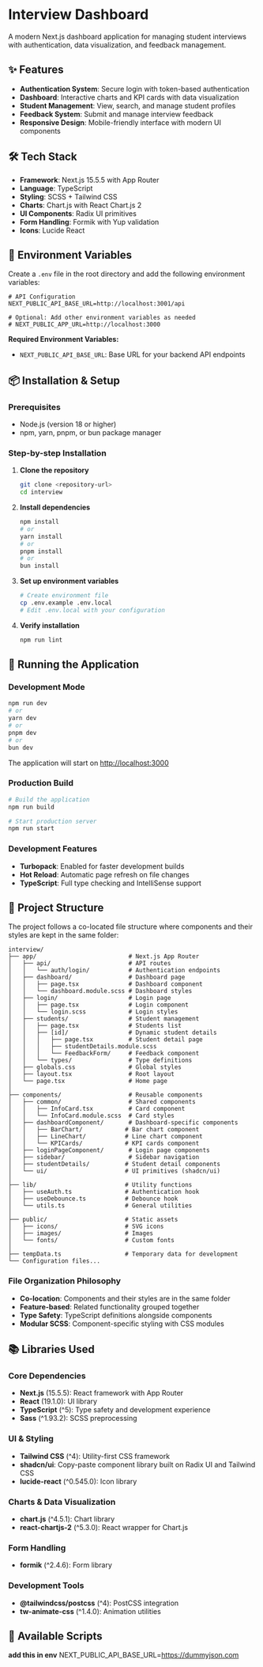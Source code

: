 # Interview Dashboard

A modern Next.js dashboard application for managing student interviews with authentication, data visualization, and feedback management.

## ✨ Features

- **Authentication System**: Secure login with token-based authentication
- **Dashboard**: Interactive charts and KPI cards with data visualization
- **Student Management**: View, search, and manage student profiles
- **Feedback System**: Submit and manage interview feedback
- **Responsive Design**: Mobile-friendly interface with modern UI components
## 🛠 Tech Stack

- **Framework**: Next.js 15.5.5 with App Router
- **Language**: TypeScript
- **Styling**: SCSS + Tailwind CSS
- **Charts**: Chart.js with React Chart.js 2
- **UI Components**: Radix UI primitives
- **Form Handling**: Formik with Yup validation
- **Icons**: Lucide React

## 🔧 Environment Variables

Create a `.env` file in the root directory and add the following environment variables:

```env
# API Configuration
NEXT_PUBLIC_API_BASE_URL=http://localhost:3001/api

# Optional: Add other environment variables as needed
# NEXT_PUBLIC_APP_URL=http://localhost:3000
```

**Required Environment Variables:**
- `NEXT_PUBLIC_API_BASE_URL`: Base URL for your backend API endpoints

## 📦 Installation & Setup

### Prerequisites
- Node.js (version 18 or higher)
- npm, yarn, pnpm, or bun package manager

### Step-by-step Installation

1. **Clone the repository**
   ```bash
   git clone <repository-url>
   cd interview
   ```

2. **Install dependencies**
   ```bash
   npm install
   # or
   yarn install
   # or
   pnpm install
   # or
   bun install
   ```

3. **Set up environment variables**
   ```bash
   # Create environment file
   cp .env.example .env.local
   # Edit .env.local with your configuration
   ```

4. **Verify installation**
   ```bash
   npm run lint
   ```

## 🚀 Running the Application

### Development Mode
```bash
npm run dev
# or
yarn dev
# or
pnpm dev
# or
bun dev
```

The application will start on [http://localhost:3000](http://localhost:3000)

### Production Build
```bash
# Build the application
npm run build

# Start production server
npm run start
```

### Development Features
- **Turbopack**: Enabled for faster development builds
- **Hot Reload**: Automatic page refresh on file changes
- **TypeScript**: Full type checking and IntelliSense support

## 📁 Project Structure

The project follows a co-located file structure where components and their styles are kept in the same folder:

```
interview/
├── app/                          # Next.js App Router
│   ├── api/                      # API routes
│   │   └── auth/login/           # Authentication endpoints
│   ├── dashboard/                # Dashboard page
│   │   ├── page.tsx              # Dashboard component
│   │   └── dashboard.module.scss # Dashboard styles
│   ├── login/                    # Login page
│   │   ├── page.tsx              # Login component
│   │   └── login.scss            # Login styles
│   ├── students/                 # Student management
│   │   ├── page.tsx              # Students list
│   │   ├── [id]/                 # Dynamic student details
│   │   │   ├── page.tsx          # Student detail page
│   │   │   ├── studentDetails.module.scss
│   │   │   └── FeedbackForm/     # Feedback component
│   │   └── types/                # Type definitions
│   ├── globals.css               # Global styles
│   ├── layout.tsx                # Root layout
│   └── page.tsx                  # Home page
│
├── components/                   # Reusable components
│   ├── common/                   # Shared components
│   │   ├── InfoCard.tsx          # Card component
│   │   └── InfoCard.module.scss  # Card styles
│   ├── dashboardComponent/       # Dashboard-specific components
│   │   ├── BarChart/            # Bar chart component
│   │   ├── LineChart/           # Line chart component
│   │   └── KPICards/            # KPI cards component
│   ├── loginPageComponent/       # Login page components
│   ├── sidebar/                  # Sidebar navigation
│   ├── studentDetails/          # Student detail components
│   └── ui/                      # UI primitives (shadcn/ui)
│
├── lib/                         # Utility functions
│   ├── useAuth.ts               # Authentication hook
│   ├── useDebounce.ts           # Debounce hook
│   └── utils.ts                 # General utilities
│
├── public/                      # Static assets
│   ├── icons/                   # SVG icons
│   ├── images/                  # Images
│   └── fonts/                   # Custom fonts
│
├── tempData.ts                  # Temporary data for development
└── Configuration files...
```

### File Organization Philosophy
- **Co-location**: Components and their styles are in the same folder
- **Feature-based**: Related functionality grouped together
- **Type Safety**: TypeScript definitions alongside components
- **Modular SCSS**: Component-specific styling with CSS modules

## 📚 Libraries Used

### Core Dependencies
- **Next.js** (15.5.5): React framework with App Router
- **React** (19.1.0): UI library
- **TypeScript** (^5): Type safety and development experience
- **Sass** (^1.93.2): SCSS preprocessing

### UI & Styling
- **Tailwind CSS** (^4): Utility-first CSS framework
- **shadcn/ui**: Copy-paste component library built on Radix UI and Tailwind CSS
- **lucide-react** (^0.545.0): Icon library

### Charts & Data Visualization
- **chart.js** (^4.5.1): Chart library
- **react-chartjs-2** (^5.3.0): React wrapper for Chart.js

### Form Handling
- **formik** (^2.4.6): Form library


### Development Tools
- **@tailwindcss/postcss** (^4): PostCSS integration
- **tw-animate-css** (^1.4.0): Animation utilities

## 📜 Available Scripts

**add this in env**
NEXT_PUBLIC_API_BASE_URL=https://dummyjson.com

